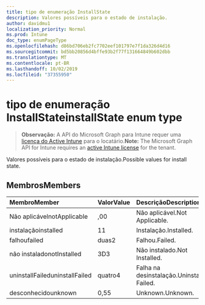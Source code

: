 ```yaml
---
title: tipo de enumeração InstallState
description: Valores possíveis para o estado de instalação.
author: davidmu1
localization_priority: Normal
ms.prod: Intune
doc_type: enumPageType
ms.openlocfilehash: d86bd706eb2fc7702eef101797e7f1da326d4d16
ms.sourcegitcommit: bd5bb20856d4bffe93b2f77f131664849b602dbb
ms.translationtype: MT
ms.contentlocale: pt-BR
ms.lasthandoff: 10/02/2019
ms.locfileid: "37355950"
---
```

# <a name="installstate-enum-type"></a><span data-ttu-id="41b8e-103">tipo de enumeração InstallState</span><span class="sxs-lookup"><span data-stu-id="41b8e-103">installState enum type</span></span>

> <span data-ttu-id="41b8e-104">**Observação:** A API do Microsoft Graph para Intune requer uma [licença do Active Intune](https://go.microsoft.com/fwlink/?linkid=839381) para o locatário.</span><span class="sxs-lookup"><span data-stu-id="41b8e-104">**Note:** The Microsoft Graph API for Intune requires an [active Intune license](https://go.microsoft.com/fwlink/?linkid=839381) for the tenant.</span></span>

<span data-ttu-id="41b8e-105">Valores possíveis para o estado de instalação.</span><span class="sxs-lookup"><span data-stu-id="41b8e-105">Possible values for install state.</span></span>

## <a name="members"></a><span data-ttu-id="41b8e-106">Membros</span><span class="sxs-lookup"><span data-stu-id="41b8e-106">Members</span></span>
|<span data-ttu-id="41b8e-107">Membro</span><span class="sxs-lookup"><span data-stu-id="41b8e-107">Member</span></span>|<span data-ttu-id="41b8e-108">Valor</span><span class="sxs-lookup"><span data-stu-id="41b8e-108">Value</span></span>|<span data-ttu-id="41b8e-109">Descrição</span><span class="sxs-lookup"><span data-stu-id="41b8e-109">Description</span></span>|
|:---|:---|:---|
|<span data-ttu-id="41b8e-110">Não aplicável</span><span class="sxs-lookup"><span data-stu-id="41b8e-110">notApplicable</span></span>|<span data-ttu-id="41b8e-111">,0</span><span class="sxs-lookup"><span data-stu-id="41b8e-111">0</span></span>|<span data-ttu-id="41b8e-112">Não aplicável.</span><span class="sxs-lookup"><span data-stu-id="41b8e-112">Not Applicable.</span></span>|
|<span data-ttu-id="41b8e-113">instalação</span><span class="sxs-lookup"><span data-stu-id="41b8e-113">installed</span></span>|<span data-ttu-id="41b8e-114">1</span><span class="sxs-lookup"><span data-stu-id="41b8e-114">1</span></span>|<span data-ttu-id="41b8e-115">Instalação.</span><span class="sxs-lookup"><span data-stu-id="41b8e-115">Installed.</span></span>|
|<span data-ttu-id="41b8e-116">falhou</span><span class="sxs-lookup"><span data-stu-id="41b8e-116">failed</span></span>|<span data-ttu-id="41b8e-117">duas</span><span class="sxs-lookup"><span data-stu-id="41b8e-117">2</span></span>|<span data-ttu-id="41b8e-118">Falhou.</span><span class="sxs-lookup"><span data-stu-id="41b8e-118">Failed.</span></span>|
|<span data-ttu-id="41b8e-119">não instalado</span><span class="sxs-lookup"><span data-stu-id="41b8e-119">notInstalled</span></span>|<span data-ttu-id="41b8e-120">3D</span><span class="sxs-lookup"><span data-stu-id="41b8e-120">3</span></span>|<span data-ttu-id="41b8e-121">Não instalado.</span><span class="sxs-lookup"><span data-stu-id="41b8e-121">Not Installed.</span></span>|
|<span data-ttu-id="41b8e-122">uninstallFailed</span><span class="sxs-lookup"><span data-stu-id="41b8e-122">uninstallFailed</span></span>|<span data-ttu-id="41b8e-123">quatro</span><span class="sxs-lookup"><span data-stu-id="41b8e-123">4</span></span>|<span data-ttu-id="41b8e-124">Falha na desinstalação.</span><span class="sxs-lookup"><span data-stu-id="41b8e-124">Uninstall Failed.</span></span>|
|<span data-ttu-id="41b8e-125">desconhecido</span><span class="sxs-lookup"><span data-stu-id="41b8e-125">unknown</span></span>|<span data-ttu-id="41b8e-126">0,5</span><span class="sxs-lookup"><span data-stu-id="41b8e-126">5</span></span>|<span data-ttu-id="41b8e-127">Unknown.</span><span class="sxs-lookup"><span data-stu-id="41b8e-127">Unknown.</span></span>|




